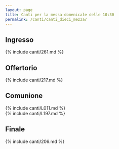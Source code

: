 ```yaml
---
layout: page
title: Canti per la messa domenicale delle 10:30
permalink: /canti/canti_dieci_mezza/
---
```


## Ingresso
{% include canti/261.md %}     

## Offertorio
{% include canti/217.md %}   

## Comunione   
{% include canti/L011.md %}   
{% include canti/L197.md %}      

## Finale
{% include canti/206.md %}
